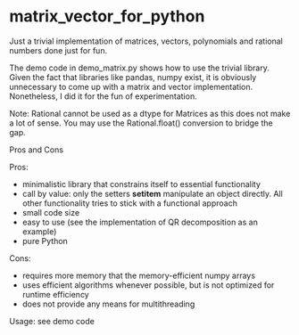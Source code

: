 # matrix_vector_for_python
Just a trivial implementation of matrices, vectors, polynomials and rational numbers  done just for fun.

The demo code in demo_matrix.py shows how to use the trivial library. Given the fact that libraries like pandas, numpy exist, it is obviously unnecessary to come up with a matrix and vector implementation. Nonetheless, I did it for the fun of experimentation.

Note: Rational cannot be used as a dtype for Matrices as this does not make a lot of sense. You may use the Rational.float() conversion to bridge the gap.


Pros and Cons

Pros:

+ minimalistic library that constrains itself to essential functionality
+ call by value: only the setters __setitem__ manipulate an object directly. All other functionality tries to stick with a functional approach
+ small code size
+ easy to use (see the implementation of QR decomposition as an example)
+ pure Python

Cons:

+ requires more memory that the memory-efficient numpy arrays
+ uses efficient algorithms whenever possible, but is not optimized for runtime efficiency
+ does not provide any means for multithreading

Usage: see demo code
